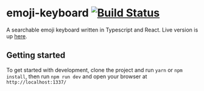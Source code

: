 # emoji-keyboard [![Build Status](https://travis-ci.org/hyldmo/emoji-keyboard.svg?branch=master)](https://travis-ci.org/hyldmo/emoji-keyboard)

A searchable emoji keyboard written in Typescript and React. Live version is up [here](https://hyldmo.github.io/emoji-keyboard/).

## Getting started
To get started with development, clone the project and run `yarn` or `npm install`, then run `npm run dev` and open your browser at `http://localhost:1337/`

